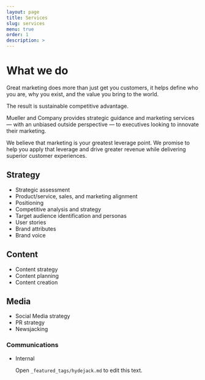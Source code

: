 ```yaml
---
layout: page
title: Services
slug: services
menu: true
order: 1
description: >
---  
```

# What we do
 Great marketing does more than just get you customers, it helps define who you are, why you exist, and the value you bring to the world. 
 
 The result is sustainable competitive advantage. 
 
 Mueller and Company provides strategic guidance and marketing services — with an unbiased outside perspective — to executives looking to innovate their marketing. 
 
 We believe that marketing is your greatest leverage point. We promise to help you apply that leverage and drive greater revenue while delivering superior customer experiences.

## Strategy
- Strategic assessment
- Product/service, sales, and marketing alignment
- Positioning
- Competitive analysis and strategy
- Target audience identification and personas
- User stories
- Brand attributes
- Brand voice
## Content
- Content strategy
- Content planning
- Content creation
## Media
- Social Media strategy
- PR strategy
- Newsjacking

### Communications
- Internal 




  Open `_featured_tags/hydejack.md` to edit this text.

